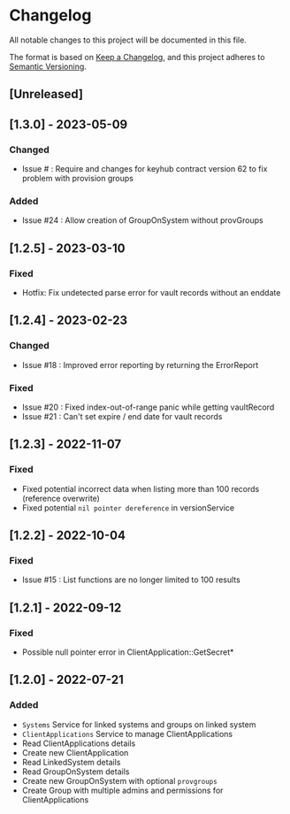 # Changelog
All notable changes to this project will be documented in this file.

The format is based on [Keep a Changelog](https://keepachangelog.com/en/1.0.0/),
and this project adheres to [Semantic Versioning](https://semver.org/spec/v2.0.0.html).

## [Unreleased]

## [1.3.0] - 2023-05-09
### Changed
- Issue # : Require and changes for keyhub contract version 62 to fix problem with provision groups
### Added
- Issue #24 : Allow creation of GroupOnSystem without provGroups

## [1.2.5] - 2023-03-10
### Fixed
- Hotfix: Fix undetected parse error for vault records without an enddate

## [1.2.4] - 2023-02-23
### Changed
- Issue #18 : Improved error reporting by returning the ErrorReport
### Fixed
- Issue #20 : Fixed index-out-of-range panic while getting vaultRecord  
- Issue #21 : Can't set expire / end date for vault records

## [1.2.3] - 2022-11-07
### Fixed
- Fixed potential incorrect data when listing more than 100 records (reference overwrite)
- Fixed potential `nil pointer dereference` in versionService

## [1.2.2] - 2022-10-04
### Fixed
- Issue #15 : List functions are no longer limited to 100 results

## [1.2.1] - 2022-09-12
### Fixed
- Possible null pointer error in ClientApplication::GetSecret*

## [1.2.0] - 2022-07-21
### Added
- `Systems` Service for linked systems and groups on linked system
- `ClientApplications` Service to manage ClientApplications
- Read ClientApplications details
- Create new ClientApplication
- Read LinkedSystem details
- Read GroupOnSystem details
- Create new GroupOnSystem with optional `provgroups`
- Create Group with multiple admins and permissions for ClientApplications
